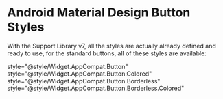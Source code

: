 # Android Material Design Button Styles
With the Support Library v7, all the styles are actually already defined and ready to use, for the standard buttons, all of these styles are available:

style="@style/Widget.AppCompat.Button"
style="@style/Widget.AppCompat.Button.Colored"
style="@style/Widget.AppCompat.Button.Borderless"
style="@style/Widget.AppCompat.Button.Borderless.Colored"

